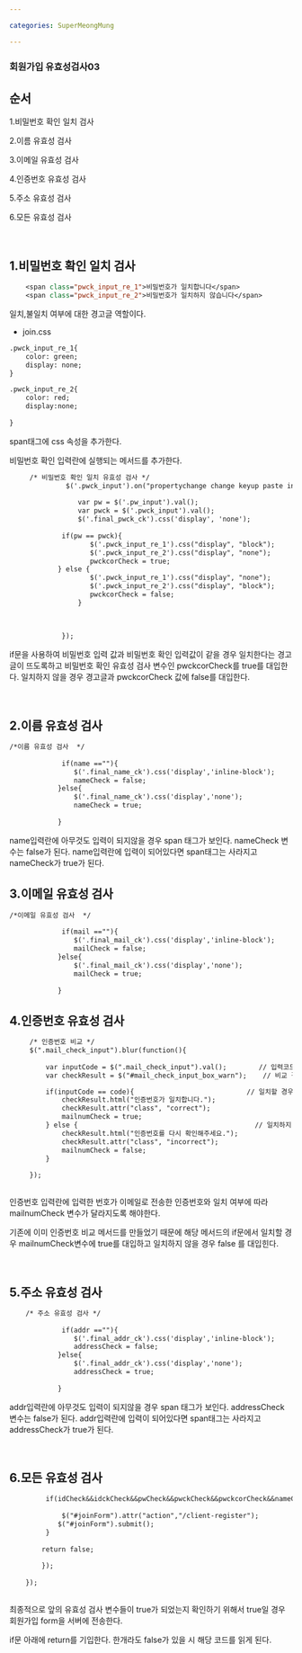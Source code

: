 ```yaml
---

categories: SuperMeongMung

---
```





### 회원가입 유효성검사03


순서
---

1.비밀번호 확인 일치 검사

2.이름 유효성 검사

3.이메일 유효성 검사

4.인증번호 유효성 검사

5.주소 유효성 검사

6.모든 유효성 검사


&nbsp;


1.비밀번호 확인 일치 검사
---

```jsp
	<span class="pwck_input_re_1">비밀번호가 일치합니다</span>
	<span class="pwck_input_re_2">비밀번호가 일치하지 않습니다</span>
```
일치,불일치 여부에 대한 경고글 역할이다.


- join.css

```jsp
.pwck_input_re_1{
	color: green;
	display: none;
}

.pwck_input_re_2{
	color: red;
	display:none;
	
}

```

span태그에 css 속성을 추가한다.


비밀번호 확인 입력란에 실행되는 메서드를 추가한다.

```jsp
	 /* 비밀번호 확인 일치 유효성 검사 */
			  $('.pwck_input').on("propertychange change keyup paste input", function(){
				 
				 var pw = $('.pw_input').val();
				 var pwck = $('.pwck_input').val();
				 $('.final_pwck_ck').css('display', 'none');
				
			 if(pw == pwck){				 
					$('.pwck_input_re_1').css("display", "block");
		    		$('.pwck_input_re_2').css("display", "none");		
		    		pwckcorCheck = true;
			} else {
					$('.pwck_input_re_1').css("display", "none");
					$('.pwck_input_re_2').css("display", "block");		
					pwckcorCheck = false;
				 }
				 
				 
				 
			 });  
```
if문을 사용하여 비밀번호 입력 값과 비밀번호 확인 입력값이 같을 경우 일치한다는 경고글이 뜨도록하고 비밀번호 확인 유효성 검사 변수인 pwckcorCheck를 true를 대입한다. 
일치하지 않을 경우 경고글과 pwckcorCheck 값에 false를 대입한다. 


&nbsp;

2.이름 유효성 검사
---

```jsp
/*이름 유효성 검사  */
  		
    		 if(name ==""){
    			$('.final_name_ck').css('display','inline-block');
    			nameCheck = false;
    		}else{
    			$('.final_name_ck').css('display','none');
    			nameCheck = true;
    			
    		} 

```

name입력란에 아무것도 입력이 되지않을 경우 span 태그가 보인다. nameCheck 변수는 false가 된다.
name입력란에  입력이 되어있다면 span태그는 사라지고 nameCheck가 true가 된다.




3.이메일 유효성 검사
---

```jsp
/*이메일 유효성 검사  */
	  		
    		 if(mail ==""){
     			$('.final_mail_ck').css('display','inline-block');
     			mailCheck = false;
     		}else{
     			$('.final_mail_ck').css('display','none');
     			mailCheck = true;
     			
     		}
``` 

4.인증번호 유효성 검사
---

```jsp
	 /* 인증번호 비교 */
	 $(".mail_check_input").blur(function(){
	     
	     var inputCode = $(".mail_check_input").val();        // 입력코드    
	     var checkResult = $("#mail_check_input_box_warn");    // 비교 결과     

	     if(inputCode == code){                            // 일치할 경우
	         checkResult.html("인증번호가 일치합니다.");
	         checkResult.attr("class", "correct");
	         mailnumCheck = true;
	     } else {                                            // 일치하지 않을 경우
	         checkResult.html("인증번호를 다시 확인해주세요.");
	         checkResult.attr("class", "incorrect");
	         mailnumCheck = false;
	     }    
	     
	 });
	
```

인증번호 입력란에 입력한 번호가 이메일로 전송한 인증번호와 일치 여부에 따라 
mailnumCheck 변수가 달라지도록 해야한다. 

기존에 이미 인증번호 비교 메서드를 만들었기 때문에 해당 메서드의 if문에서 일치할 경우 mailnumCheck변수에 true를 대입하고 일치하지 않을 경우 false 를 대입힌다.


&nbsp;

5.주소 유효성 검사
---

```jsp
	/* 주소 유효성 검사 */
  		
    		 if(addr ==""){
      			$('.final_addr_ck').css('display','inline-block');
      			addressCheck = false;
      		}else{
      			$('.final_addr_ck').css('display','none');
      			addressCheck = true;
      			
      		} 

```
addr입력란에 아무것도 입력이 되지않을 경우 span 태그가 보인다. addressCheck 변수는 false가 된다.
addr입력란에 입력이 되어있다면 span태그는 사라지고 addressCheck가 true가 된다.

&nbsp;

6.모든 유효성 검사
---

```jsp
  	     if(idCheck&&idckCheck&&pwCheck&&pwckCheck&&pwckcorCheck&&nameCheck&&mailCheck&&addressCheck){
  	    	 
  	    	 $("#joinForm").attr("action","/client-register");
  	    	$("#joinForm").submit();
  	     }
  		 
  		return false;
    		
    	});
    	
    });
    
```

최종적으로 앞의 유효성 검사 변수들이 true가 되었는지 확인하기 위해서 true일 경우 회원가입 form을 서버에 전송한다. 

if문 아래에 return를 기입한다. 한개라도 false가 있을 시 해당 코드를 읽게 된다.
